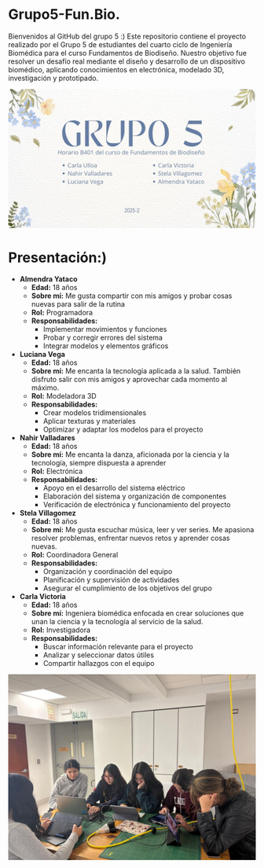 # Grupo5-Fun.Bio.
Bienvenidos al GitHub del grupo 5 :) Este repositorio contiene el proyecto realizado por el Grupo 5 de estudiantes del cuarto ciclo de Ingeniería Biomédica para el curso Fundamentos de Biodiseño.
Nuestro objetivo fue resolver un desafío real mediante el diseño y desarrollo de un dispositivo biomédico, aplicando conocimientos en electrónica, modelado 3D, investigación y prototipado.

![imagen de canva](Imagenes/foto_canva.jpg)
# Presentación:)
- **Almendra Yataco**
  - **Edad:** 18 años
  - **Sobre mí:** Me gusta compartir con mis amigos y probar cosas nuevas para salir de la rutina 
  - **Rol:** Programadora
  - **Responsabilidades:**
    - Implementar movimientos y funciones
    - Probar y corregir errores del sistema
    - Integrar modelos y elementos gráficos
- **Luciana Vega**
  - **Edad:** 18 años
  - **Sobre mí:** Me encanta la tecnología aplicada a la salud. También disfruto salir con mis amigos y aprovechar cada momento al máximo.
  - **Rol:** Modeladora 3D
  - **Responsabilidades:**
    - Crear modelos tridimensionales
    - Aplicar texturas y materiales
    - Optimizar y adaptar los modelos para el proyecto
- **Nahir Valladares**
  - **Edad:** 18 años
  - **Sobre mí:** Me encanta la danza, aficionada por la ciencia y la tecnología, siempre dispuesta a aprender
  - **Rol:** Electrónica
  - **Responsabilidades:**
    - Apoyo en el desarrollo del sistema eléctrico
    - Elaboración del sistema y organización de componentes 
    - Verificación de electrónica y funcionamiento del proyecto
- **Stela Villagomez**
  - **Edad:** 18 años
  - **Sobre mí:** Me gusta escuchar música, leer y ver series. Me apasiona resolver problemas, enfrentar nuevos retos y aprender cosas nuevas.
  - **Rol:** Coordinadora General
  - **Responsabilidades:**
    - Organización y coordinación del equipo
    - Planificación y supervisión de actividades
    - Asegurar el cumplimiento de los objetivos del grupo
- **Carla Victoria**
  - **Edad:** 18 años
  - **Sobre mí:** Ingeniera biomédica enfocada en crear soluciones que unan la ciencia y la tecnología al servicio de la salud.
  - **Rol:** Investigadora
  - **Responsabilidades:**
    - Buscar información relevante para el proyecto
    - Analizar y seleccionar datos útiles
    - Compartir hallazgos con el equipo

![imagen de WhatsApp](Imagenes/foto_grupal.jpg)
